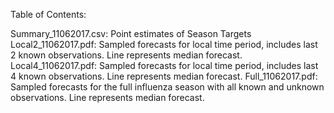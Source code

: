 Table of Contents:

Summary_11062017.csv: Point estimates of Season Targets
Local2_11062017.pdf: Sampled forecasts for local time period, includes last 2 known observations. Line represents median forecast.
Local4_11062017.pdf: Sampled forecasts for local time period, includes last 4 known observations. Line represents median forecast.
Full_11062017.pdf: Sampled forecasts for the full influenza season with all known and unknown observations. Line represents median forecast.
